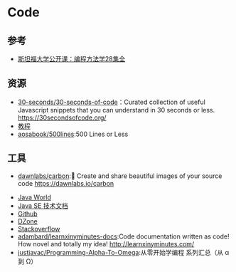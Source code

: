 # Code


## 参考

* [斯坦福大学公开课：编程方法学28集全](https://www.bilibili.com/video/av8048664)

## 资源

* [30-seconds/30-seconds-of-code](https://github.com/30-seconds/30-seconds-of-code)：Curated collection of useful Javascript snippets that you can understand in 30 seconds or less. https://30secondsofcode.org/
* [教程](http://www.phperz.com/special.html)
* [aosabook/500lines](https://github.com/aosabook/500lines):500 Lines or Less

## 工具

* [dawnlabs/carbon](https://github.com/dawnlabs/carbon):🎨 Create and share beautiful images of your source code https://dawnlabs.io/carbon
- [Java World](http://www.javaworld.com/)
- [Java SE 技术文档](http://docs.oracle.com/javase/)
- [Github](https://github.com/)
- [DZone](http://www.dzone.com)
- [Stackoverflow](http://stackoverflow.com/)
- [adambard/learnxinyminutes-docs](https://github.com/adambard/learnxinyminutes-docs):Code documentation written as code! How novel and totally my idea! http://learnxinyminutes.com/
- [justjavac/Programming-Alpha-To-Omega](https://github.com/justjavac/Programming-Alpha-To-Omega):从零开始学编程 系列汇总（从 α 到 Ω）
